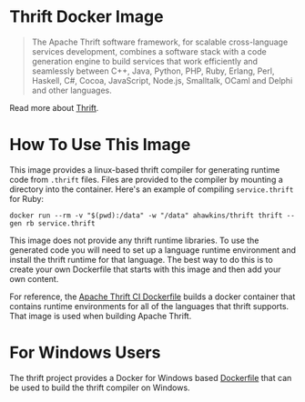 # Thrift Docker Image

> The Apache Thrift software framework, for scalable cross-language
> services development, combines a software stack with a code generation
> engine to build services that work efficiently and seamlessly between
> C++, Java, Python, PHP, Ruby, Erlang, Perl, Haskell, C#, Cocoa,
> JavaScript, Node.js, Smalltalk, OCaml and Delphi and other languages.

Read more about [Thrift](https://thrift.apache.org).

# How To Use This Image

This image provides a linux-based thrift compiler for generating runtime code
from `.thrift` files.  Files are provided to the compiler by mounting
a directory into the container.  Here's an example of compiling 
`service.thrift` for Ruby:

    docker run --rm -v "$(pwd):/data" -w "/data" ahawkins/thrift thrift --gen rb service.thrift

This image does not provide any thrift runtime libraries.  To use
the generated code you will need to set up a language runtime environment
and install the thrift runtime for that language.  The best way to do this
is to create your own Dockerfile that starts with this image and then
add your own content.

For reference, the 
[Apache Thrift CI Dockerfile](https://github.com/apache/thrift/blob/master/build/docker/ubuntu-bionic/Dockerfile)
builds a docker container that contains runtime environments for all of the
languages that thrift supports.  That image is used when building Apache Thrift.

# For Windows Users

The thrift project provides a Docker for Windows based 
[Dockerfile](https://github.com/apache/thrift/tree/master/build/docker/msvc2017)
that can be used to build the thrift compiler on Windows.
